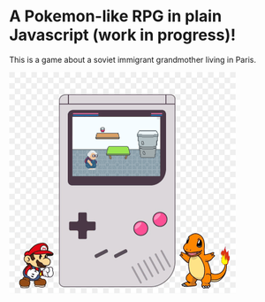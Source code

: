 # A Pokemon-like RPG in plain Javascript (work in progress)!

This is a game about a soviet immigrant grandmother living in Paris.

![GameboyView](gameBoy.gif)

